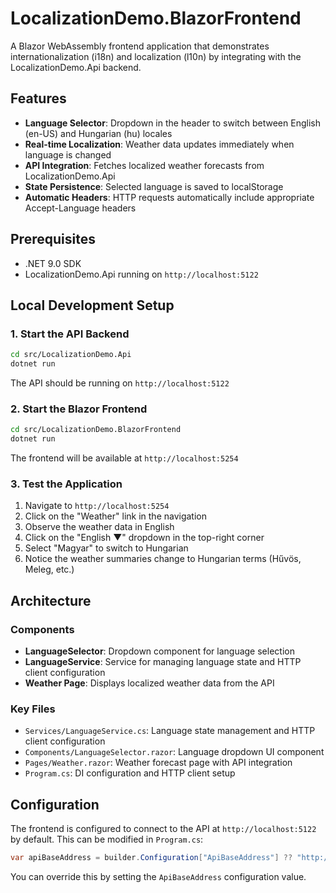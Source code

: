 # LocalizationDemo.BlazorFrontend

A Blazor WebAssembly frontend application that demonstrates internationalization (i18n) and localization (l10n) by integrating with the LocalizationDemo.Api backend.

## Features

- **Language Selector**: Dropdown in the header to switch between English (en-US) and Hungarian (hu) locales
- **Real-time Localization**: Weather data updates immediately when language is changed
- **API Integration**: Fetches localized weather forecasts from LocalizationDemo.Api
- **State Persistence**: Selected language is saved to localStorage
- **Automatic Headers**: HTTP requests automatically include appropriate Accept-Language headers

## Prerequisites

- .NET 9.0 SDK
- LocalizationDemo.Api running on `http://localhost:5122`

## Local Development Setup

### 1. Start the API Backend

```bash
cd src/LocalizationDemo.Api
dotnet run
```

The API should be running on `http://localhost:5122`

### 2. Start the Blazor Frontend

```bash
cd src/LocalizationDemo.BlazorFrontend
dotnet run
```

The frontend will be available at `http://localhost:5254`

### 3. Test the Application

1. Navigate to `http://localhost:5254`
2. Click on the "Weather" link in the navigation
3. Observe the weather data in English
4. Click on the "English ▼" dropdown in the top-right corner
5. Select "Magyar" to switch to Hungarian
6. Notice the weather summaries change to Hungarian terms (Hűvös, Meleg, etc.)

## Architecture

### Components

- **LanguageSelector**: Dropdown component for language selection
- **LanguageService**: Service for managing language state and HTTP client configuration
- **Weather Page**: Displays localized weather data from the API

### Key Files

- `Services/LanguageService.cs`: Language state management and HTTP client configuration
- `Components/LanguageSelector.razor`: Language dropdown UI component  
- `Pages/Weather.razor`: Weather forecast page with API integration
- `Program.cs`: DI configuration and HTTP client setup

## Configuration

The frontend is configured to connect to the API at `http://localhost:5122` by default. This can be modified in `Program.cs`:

```csharp
var apiBaseAddress = builder.Configuration["ApiBaseAddress"] ?? "http://localhost:5122";
```

You can override this by setting the `ApiBaseAddress` configuration value.